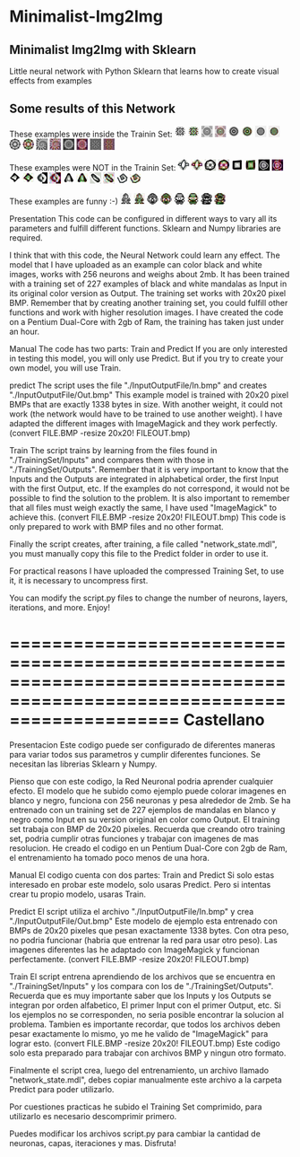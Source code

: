 # Minimalist-Img2Img


Minimalist Img2Img with Sklearn
--------------------------------
Little neural network with Python Sklearn that learns how to create visual effects from examples




Some results of this Network
----------------------------
These examples were inside the Trainin Set:
![alt text](https://github.com/ManuVege/Minimalist-Img2Img/blob/main/Minimalist%20Img2Img/Predict/InputOutputFile/a01In.bmp?raw=true)
![alt text](https://github.com/ManuVege/Minimalist-Img2Img/blob/main/Minimalist%20Img2Img/Predict/InputOutputFile/a01Out.bmp?raw=true)
![alt text](https://github.com/ManuVege/Minimalist-Img2Img/blob/main/Minimalist%20Img2Img/Predict/InputOutputFile/a02In.bmp?raw=true)
![alt text](https://github.com/ManuVege/Minimalist-Img2Img/blob/main/Minimalist%20Img2Img/Predict/InputOutputFile/a02Out.bmp?raw=true)
![alt text](https://github.com/ManuVege/Minimalist-Img2Img/blob/main/Minimalist%20Img2Img/Predict/InputOutputFile/a03In.bmp?raw=true)
![alt text](https://github.com/ManuVege/Minimalist-Img2Img/blob/main/Minimalist%20Img2Img/Predict/InputOutputFile/a03Out.bmp?raw=true)
![alt text](https://github.com/ManuVege/Minimalist-Img2Img/blob/main/Minimalist%20Img2Img/Predict/InputOutputFile/a04In.bmp?raw=true)
![alt text](https://github.com/ManuVege/Minimalist-Img2Img/blob/main/Minimalist%20Img2Img/Predict/InputOutputFile/a04Out.bmp?raw=true)
![alt text](https://github.com/ManuVege/Minimalist-Img2Img/blob/main/Minimalist%20Img2Img/Predict/InputOutputFile/a05In.bmp?raw=true)
![alt text](https://github.com/ManuVege/Minimalist-Img2Img/blob/main/Minimalist%20Img2Img/Predict/InputOutputFile/a05Out.bmp?raw=true)
![alt text](https://github.com/ManuVege/Minimalist-Img2Img/blob/main/Minimalist%20Img2Img/Predict/InputOutputFile/a06In.bmp?raw=true)
![alt text](https://github.com/ManuVege/Minimalist-Img2Img/blob/main/Minimalist%20Img2Img/Predict/InputOutputFile/a06Out.bmp?raw=true)
![alt text](https://github.com/ManuVege/Minimalist-Img2Img/blob/main/Minimalist%20Img2Img/Predict/InputOutputFile/a07In.bmp?raw=true)
![alt text](https://github.com/ManuVege/Minimalist-Img2Img/blob/main/Minimalist%20Img2Img/Predict/InputOutputFile/a07Out.bmp?raw=true)
![alt text](https://github.com/ManuVege/Minimalist-Img2Img/blob/main/Minimalist%20Img2Img/Predict/InputOutputFile/a08In.bmp?raw=true)
![alt text](https://github.com/ManuVege/Minimalist-Img2Img/blob/main/Minimalist%20Img2Img/Predict/InputOutputFile/a08Out.bmp?raw=true)


These examples were NOT in the Trainin Set:
![alt text](https://github.com/ManuVege/Minimalist-Img2Img/blob/main/Minimalist%20Img2Img/Predict/InputOutputFile/b01In.bmp?raw=true)
![alt text](https://github.com/ManuVege/Minimalist-Img2Img/blob/main/Minimalist%20Img2Img/Predict/InputOutputFile/b01Out.bmp?raw=true)
![alt text](https://github.com/ManuVege/Minimalist-Img2Img/blob/main/Minimalist%20Img2Img/Predict/InputOutputFile/b02In.bmp?raw=true)
![alt text](https://github.com/ManuVege/Minimalist-Img2Img/blob/main/Minimalist%20Img2Img/Predict/InputOutputFile/b02Out.bmp?raw=true)
![alt text](https://github.com/ManuVege/Minimalist-Img2Img/blob/main/Minimalist%20Img2Img/Predict/InputOutputFile/b03In.bmp?raw=true)
![alt text](https://github.com/ManuVege/Minimalist-Img2Img/blob/main/Minimalist%20Img2Img/Predict/InputOutputFile/b03Out.bmp?raw=true)
![alt text](https://github.com/ManuVege/Minimalist-Img2Img/blob/main/Minimalist%20Img2Img/Predict/InputOutputFile/b04In.bmp?raw=true)
![alt text](https://github.com/ManuVege/Minimalist-Img2Img/blob/main/Minimalist%20Img2Img/Predict/InputOutputFile/b04Out.bmp?raw=true)
![alt text](https://github.com/ManuVege/Minimalist-Img2Img/blob/main/Minimalist%20Img2Img/Predict/InputOutputFile/b05In.bmp?raw=true)
![alt text](https://github.com/ManuVege/Minimalist-Img2Img/blob/main/Minimalist%20Img2Img/Predict/InputOutputFile/b05Out.bmp?raw=true)
![alt text](https://github.com/ManuVege/Minimalist-Img2Img/blob/main/Minimalist%20Img2Img/Predict/InputOutputFile/b06In.bmp?raw=true)
![alt text](https://github.com/ManuVege/Minimalist-Img2Img/blob/main/Minimalist%20Img2Img/Predict/InputOutputFile/b06Out.bmp?raw=true)
![alt text](https://github.com/ManuVege/Minimalist-Img2Img/blob/main/Minimalist%20Img2Img/Predict/InputOutputFile/b07In.bmp?raw=true)
![alt text](https://github.com/ManuVege/Minimalist-Img2Img/blob/main/Minimalist%20Img2Img/Predict/InputOutputFile/b07Out.bmp?raw=true)
![alt text](https://github.com/ManuVege/Minimalist-Img2Img/blob/main/Minimalist%20Img2Img/Predict/InputOutputFile/b08In.bmp?raw=true)
![alt text](https://github.com/ManuVege/Minimalist-Img2Img/blob/main/Minimalist%20Img2Img/Predict/InputOutputFile/b08Out.bmp?raw=true)
![alt text](https://github.com/ManuVege/Minimalist-Img2Img/blob/main/Minimalist%20Img2Img/Predict/InputOutputFile/b09In.bmp?raw=true)
![alt text](https://github.com/ManuVege/Minimalist-Img2Img/blob/main/Minimalist%20Img2Img/Predict/InputOutputFile/b09Out.bmp?raw=true)


These examples are funny :-)
![alt text](https://github.com/ManuVege/Minimalist-Img2Img/blob/main/Minimalist%20Img2Img/Predict/InputOutputFile/c01In.bmp?raw=true)
![alt text](https://github.com/ManuVege/Minimalist-Img2Img/blob/main/Minimalist%20Img2Img/Predict/InputOutputFile/c01Out.bmp?raw=true)
![alt text](https://github.com/ManuVege/Minimalist-Img2Img/blob/main/Minimalist%20Img2Img/Predict/InputOutputFile/c02In.bmp?raw=true)
![alt text](https://github.com/ManuVege/Minimalist-Img2Img/blob/main/Minimalist%20Img2Img/Predict/InputOutputFile/c02Out.bmp?raw=true)
![alt text](https://github.com/ManuVege/Minimalist-Img2Img/blob/main/Minimalist%20Img2Img/Predict/InputOutputFile/c03In.bmp?raw=true)
![alt text](https://github.com/ManuVege/Minimalist-Img2Img/blob/main/Minimalist%20Img2Img/Predict/InputOutputFile/c03Out.bmp?raw=true)
![alt text](https://github.com/ManuVege/Minimalist-Img2Img/blob/main/Minimalist%20Img2Img/Predict/InputOutputFile/c04In.bmp?raw=true)
![alt text](https://github.com/ManuVege/Minimalist-Img2Img/blob/main/Minimalist%20Img2Img/Predict/InputOutputFile/c04Out.bmp?raw=true)






Presentation
This code can be configured in different ways to vary all its parameters and fulfill different functions.
Sklearn and Numpy libraries are required.


I think that with this code, the Neural Network could learn any effect.
The model that I have uploaded as an example can color black and white images, works with 256 neurons and weighs about 2mb.
It has been trained with a training set of 227 examples of black and white mandalas as Input in its original color version as Output.
The training set works with 20x20 pixel BMP.
Remember that by creating another training set, you could fulfill other functions and work with higher resolution images.
I have created the code on a Pentium Dual-Core with 2gb of Ram, the training has taken just under an hour.




Manual
The code has two parts: Train and Predict If you are only interested in testing this model, you will only use Predict.
But if you try to create your own model, you will use Train.

predict
The script uses the file "./InputOutputFile/In.bmp" and creates "./InputOutputFile/Out.bmp"
This example model is trained with 20x20 pixel BMPs that are exactly 1338 bytes in size. With another weight, it could not work (the network would have to be trained to use another weight).
I have adapted the different images with ImageMagick and they work perfectly. (convert FILE.BMP -resize 20x20\! FILEOUT.bmp)

Train
The script trains by learning from the files found in "./TrainingSet/Inputs" and compares them with those in "./TrainingSet/Outputs".
Remember that it is very important to know that the Inputs and the Outputs are integrated in alphabetical order, the first Input with the first Output, etc. If the examples do not correspond, it would not be possible to find the solution to the problem.
It is also important to remember that all files must weigh exactly the same, I have used "ImageMagick" to achieve this. (convert FILE.BMP -resize 20x20\! FILEOUT.bmp)
This code is only prepared to work with BMP files and no other format.

Finally the script creates, after training, a file called "network_state.mdl", you must manually copy this file to the Predict folder in order to use it.

For practical reasons I have uploaded the compressed Training Set, to use it, it is necessary to uncompress first.

You can modify the script.py files to change the number of neurons, layers, iterations, and more.
Enjoy!



========================================================================================================================
Castellano
========================================================================================================================

Presentacion
Este codigo puede ser configurado de diferentes maneras para variar todos sus parametros y cumplir diferentes funciones.
Se necesitan las librerias Sklearn y Numpy.


Pienso que con este codigo, la Red Neuronal podria aprender cualquier efecto.
El modelo que he subido como ejemplo puede colorar imagenes en blanco y negro, funciona con 256 neuronas y pesa alrededor de 2mb.
Se ha entrenado con un training set de 227 ejemplos de mandalas en blanco y negro como Input en su version original en color como Output.
El training set trabaja con BMP de 20x20 pixeles.
Recuerda que creando otro training set, podria cumplir otras funciones y trabajar con imagenes de mas resolucion.
He creado el codigo en un Pentium Dual-Core con 2gb de Ram, el entrenamiento ha tomado poco menos de una hora.




Manual
El codigo cuenta con dos partes: Train and Predict Si solo estas interesado en probar este modelo, solo usaras Predict.
Pero si intentas crear tu propio modelo, usaras Train.

Predict
El script utiliza el archivo "./InputOutputFile/In.bmp" y crea "./InputOutputFile/Out.bmp"
Este modelo de ejemplo esta entrenado con BMPs de 20x20 pixeles que pesan exactamente 1338 bytes. Con otra peso, no podria funcionar (habria que entrenar la red para usar otro peso).
Las imagenes diferentes las he adaptado con ImageMagick y funcionan perfectamente. (convert FILE.BMP -resize 20x20\! FILEOUT.bmp)

Train
El script entrena aprendiendo de los archivos que se encuentra en "./TrainingSet/Inputs" y los compara con los de "./TrainingSet/Outputs".
Recuerda que es muy importante saber que los Inputs y los Outputs se integran por orden alfabetico, El primer Input con el primer Output, etc. Si los ejemplos no se corresponden, no seria posible encontrar la solucion al problema.
Tambien es importante recordar, que todos los archivos deben pesar exactamente lo mismo, yo me he valido de "ImageMagick" para lograr esto. (convert FILE.BMP -resize 20x20\! FILEOUT.bmp)
Este codigo solo esta preparado para trabajar con archivos BMP y ningun otro formato.

Finalmente el script crea, luego del entrenamiento, un archivo llamado "network_state.mdl", debes copiar manualmente este archivo a la carpeta Predict para poder utilizarlo.

Por cuestiones practicas he subido el Training Set comprimido, para utilizarlo es necesario descomprimir primero.

Puedes modificar los archivos script.py para cambiar la cantidad de neuronas, capas, iteraciones y mas.
Disfruta!

